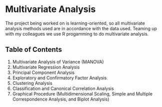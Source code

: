 # Multivariate Analysis
The project being worked on is learning-oriented, so all multivariate analysis methods used are in accordance with the data used. Teaming up with my colleagues we use R progamming to do multivariate analysis.

## Table of Contents

1. Multivariate Analysis of Variance (MANOVA)
2. Multivariate Regression Analysis
3. Principal Component Analysis
4. Exploratory and Confirmatory Factor Analysis
5. Clustering Analysis
6. Classification and Canonical Correlation Analysis
7. Graphical Procedure (Multidimensional Scaling, Simple and Multiple Correspondence Analysis, and Biplot Analysis)

